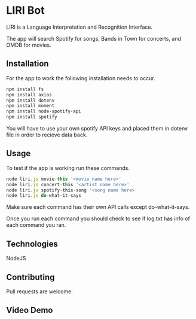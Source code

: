 # LIRI Bot

LIRI is a Language Interpretation and Recognition Interface. 

The app will search Spotify for songs, Bands in Town for concerts, and OMDB for movies.

## Installation

For the app to work the following installation needs to occur.

```bash
npm install fs
npm install axios
npm install dotenv
npm install moment
npm install node-spotify-api
npm install spotify
```
You will have to use your own spotify API keys and placed them in dotenv file in order to recieve data back.

## Usage

To test if the app is working run these commands.

```JavaScript
node liri.js movie-this '<movie name here>'
node liri.js concert-this '<artist name here>'
node liri.js spotify-this-song '<song name here>'
node liri.js do-what-it-says
```

Make sure each command has their own API calls except do-what-it-says.

Once you run each command you should check to see if log.txt has info of each command you ran.

## Technologies

NodeJS

## Contributing
Pull requests are welcome.

## Video Demo
